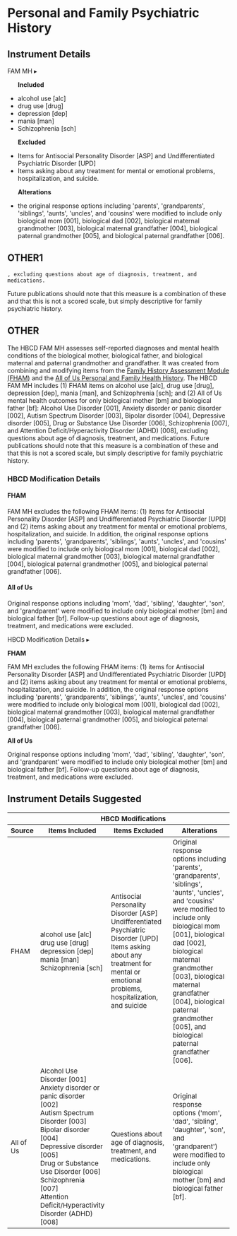 # Personal and Family Psychiatric History

## Instrument Details



<div id="table-banner" class="table-banner" onclick="toggleCollapse(this)">
  <span>
    <span class="text">FAM MH</span>
  </span>
  <span class="arrow">▸</span>
</div>
<div class="collapsible-content">
<ul>
<p><b>Included</b></p>
<li>alcohol use [alc]</li>
<li>drug use [drug]</li>
<li>depression [dep]</li>
<li>mania [man]</li>
<li>Schizophrenia [sch]</li>
</ul>
<ul>
<p><b>Excluded</b></p>
<li>Items for Antisocial Personality Disorder [ASP] and Undifferentiated Psychiatric Disorder [UPD]</li>
<li>Items asking about any treatment for mental or emotional problems, hospitalization, and suicide. </li>
</ul>
<ul>
<p><b>Alterations</b></p>
<li>the original response options including 'parents', 'grandparents', 'siblings', 'aunts', 'uncles', and 'cousins' were modified to include only biological mom [001], biological dad [002], biological maternal grandmother [003], biological maternal grandfather [004], biological paternal grandmother [005], and biological paternal grandfather [006].</li>
</ul>
</div>



## OTHER1


    
    , excluding questions about age of diagnosis, treatment, and medications. 

Future publications should note that this measure is a combination of these and that this is not a scored scale, but simply descriptive for family psychiatric history.






## OTHER

The HBCD FAM MH assesses self-reported diagnoses and mental health conditions of the biological mother, biological father, and biological maternal and paternal grandmother and grandfather. It was created from combining and modifying items from the [Family History Assessment Module (FHAM)](https://arc.psych.wisc.edu/self-report/family-history-assessment-module-fham/) and the [All of Us Personal and Family Health History](https://www.researchallofus.org/wp-content/themes/research-hub-wordpress-theme/media/2023/PaFHH_Survey_English.pdf). The HBCD FAM MH includes (1) FHAM items on alcohol use [alc], drug use [drug], depression [dep], mania [man], and Schizophrenia [sch]; and (2) All of Us mental health outcomes for only biological mother [bm] and biological father [bf]: Alcohol Use Disorder [001], Anxiety disorder or panic disorder [002], Autism Spectrum Disorder [003], Bipolar disorder [004], Depressive disorder [005], Drug or Substance Use Disorder [006], Schizophrenia [007], and Attention Deficit/Hyperactivity Disorder (ADHD) [008], excluding questions about age of diagnosis, treatment, and medications. Future publications should note that this measure is a combination of these and that this is not a scored scale, but simply descriptive for family psychiatric history.

### HBCD Modification Details

#### FHAM
FAM MH excludes the following FHAM items: (1) items for Antisocial Personality Disorder [ASP] and Undifferentiated Psychiatric Disorder [UPD] and (2) items asking about any treatment for mental or emotional problems, hospitalization, and suicide. In addition, the original response options including 'parents', 'grandparents', 'siblings', 'aunts', 'uncles', and 'cousins' were modified to include only biological mom [001], biological dad [002], biological maternal grandmother [003], biological maternal grandfather [004], biological paternal grandmother [005], and biological paternal grandfather [006].

#### All of Us
Original response options including 'mom', 'dad', 'sibling', 'daughter', 'son', and 'grandparent' were modified to include only biological mother [bm] and biological father [bf]. Follow-up questions about age of diagnosis, treatment, and medications were excluded.


<div id="table-banner" class="table-banner" onclick="toggleCollapse(this)">
  <span>
    <span class="text">HBCD Modification Details</span>
  </span>
  <span class="arrow">▸</span>
</div>
<div class="collapsible-content">
<p><b>FHAM</b></p>
<p>FAM MH excludes the following FHAM items: (1) items for Antisocial Personality Disorder [ASP] and Undifferentiated Psychiatric Disorder [UPD] and (2) items asking about any treatment for mental or emotional problems, hospitalization, and suicide. In addition, the original response options including 'parents', 'grandparents', 'siblings', 'aunts', 'uncles', and 'cousins' were modified to include only biological mom [001], biological dad [002], biological maternal grandmother [003], biological maternal grandfather [004], biological paternal grandmother [005], and biological paternal grandfather [006].</p>
<p><b>All of Us</b></p>
<p>Original response options including 'mom', 'dad', 'sibling', 'daughter', 'son', and 'grandparent' were modified to include only biological mother [bm] and biological father [bf]. Follow-up questions about age of diagnosis, treatment, and medications were excluded.</p>
</div>

## Instrument Details Suggested


<table style="width: 100%; border-collapse: collapse; table-layout: fixed; font-size: 15px">
  <thead>
    <tr>
      <th>&nbsp;</th>
      <th colspan="3" rowspan="1" style="text-align: center;">HBCD Modifications</th>
    </tr>
    <tr>
      <th style="width: 10%; text-align: center;">Source</th>
      <th style="width: 30%; text-align: center;">Items Included</th>
      <th style="width: 30%; text-align: center;">Items Excluded</th>
      <th style="width: 30%; text-align: center;">Alterations</th>
    </tr>
  </thead>
  <tbody>
    <tr>
    <td>FHAM</td>
    <td>alcohol use [alc]<br />drug use [drug]<br />depression [dep]<br />mania [man]<br />Schizophrenia [sch]</td>
    <td style="word-wrap: break-word; white-space: normal;">Antisocial Personality Disorder [ASP]<br />Undifferentiated Psychiatric Disorder [UPD]<br />Items asking about any treatment for mental or emotional problems, hospitalization, and suicide</td>
    <td style="word-wrap: break-word; white-space: normal;">Original response options including 'parents', 'grandparents', 'siblings', 'aunts', 'uncles', and 'cousins' were modified to include only biological mom [001], biological dad [002], biological maternal grandmother [003], biological maternal grandfather [004], biological paternal grandmother [005], and biological paternal grandfather [006].</td>
    </tr>
    <tr>
    <td>All of Us</td>
    <td style="word-wrap: break-word; white-space: normal;">Alcohol Use Disorder [001]<br />Anxiety disorder or panic disorder [002]<br />Autism Spectrum Disorder [003]<br />Bipolar disorder [004]<br />Depressive disorder [005]<br />Drug or Substance Use Disorder [006]<br />Schizophrenia [007]<br />Attention Deficit/Hyperactivity Disorder (ADHD) [008]</td>
    <td style="word-wrap: break-word; white-space: normal;">Questions about age of diagnosis, treatment, and medications.</td>
    <td style="word-wrap: break-word; white-space: normal;">Original response options ('mom', 'dad', 'sibling', 'daughter', 'son', and 'grandparent') were modified to include only biological mother [bm] and biological father [bf].</td>
    </tr>
</tbody>
</table>






